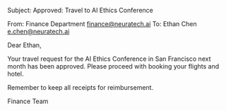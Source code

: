 Subject: Approved: Travel to AI Ethics Conference

From: Finance Department <finance@neuratech.ai>
To: Ethan Chen <e.chen@neuratech.ai>

Dear Ethan,

Your travel request for the AI Ethics Conference in San Francisco next month has been approved. Please proceed with booking your flights and hotel.

Remember to keep all receipts for reimbursement.

Finance Team
